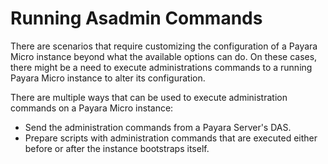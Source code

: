 # Running Asadmin Commands

There are scenarios that require customizing the configuration of a Payara Micro instance beyond what the available options can do. On these cases, there might be a need to execute administrations commands to a running Payara Micro instance to alter its configuration. 

There are multiple ways that can be used to execute administration commands on a Payara Micro instance:

*    Send the administration commands from a Payara Server's DAS.
*    Prepare scripts with administration commands that are executed either before or after the instance bootstraps itself.
  

